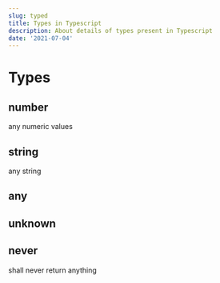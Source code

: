 ```yaml
---
slug: typed
title: Types in Typescript
description: About details of types present in Typescript
date: '2021-07-04'
---
```


# Types

## number
any numeric values

## string
any string

## any

## unknown

## never
shall never return anything
